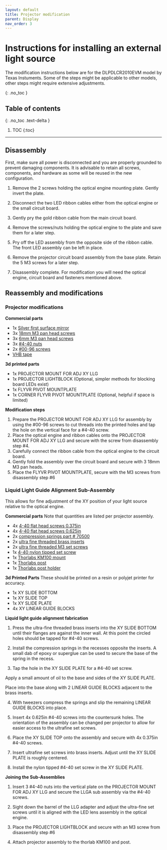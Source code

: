 ```yaml
---
layout: default
title: Projector modification
parent: Display
nav_order: 3
---
```


# Instructions for installing an external light source

The modification instructions below are for the DLPDLCR2010EVM model by Texas Instuments. Some of the steps might be applicable to other models, other steps might require extensive adjustments.

{: .no_toc }

## Table of contents
{: .no_toc .text-delta }

1. TOC
{:toc}

---

## Disassembly
First, make sure all power is disconnected and you are properly grounded to prevent damaging components. It is advisable to retain all screws, components, and hardware as some will be reused in the new configuration.

1. Remove the 2 screws holding the optical engine mounting plate. Gently invert the plate.

2. Disconnect the two LED ribbon cables either from the optical engine or the small circuit board.

3. Gently pry the gold ribbon cable from the main circuit board.

4. Remove the screws/nuts holding the optical engine to the plate and save them for a later step.

5. Pry off the LED assembly from the opposite side of the ribbon cable. The front LED assembly can be left in place.

6. Remove the projector circuit board assembly from the base plate. Retain the 5 M3 screws for a later step.

7. Disassembly complete. For modification you will need the optical engine, circuit board and fasteners mentioned above.



## Reassembly and modifications

### Projector modifications
**Commercial parts**
* 1x [Silver first surface mirror](https://www.edmundoptics.com/p/25-x-25mm-silver-4-6lambda-mirror/31987/)
* 3x [18mm M3 pan head screws](https://www.mcmaster.com/92000A127/)
* 3x [6mm M3 pan head screws](https://www.mcmaster.com/90116A151/)
* 3x [#4-40 nuts](https://www.mcmaster.com/91841A005/)
* 2x [#00-96 screws](https://www.mcmaster.com/92453A862/)
* [VHB tape](https://www.mcmaster.com/75935A12/)

**3d printed parts**
* 1x PROJECTOR MOUNT FOR ADJ XY LLG
* 1x PROJECTOR LIGHTBLOCK (Optional, simpler methods for blocking board LEDs exist)
* 1x FLYVR PIVOT MOUNTPLATE
* 1x CORNER FLYVR PIVOT MOUNTPLATE (Optional, helpful if space is limited)

**Modification steps**
1. Prepare the PROJECTOR MOUNT FOR ADJ XY LLG for assembly by using the #00-96 screws to cut threads into the printed holes and tap the hole on the vertical face for a #4-40 screw.
2. Place the optical engine and ribbon cables onto the PROJECTOR MOUNT FOR ADJ XY LLG and secure with the screw from disassembly step #4.
3. Carefully connect the ribbon cable from the optical engine to the circuit board.  
4. Gently fold the assembly over the circuit board and secure with 3 18mm M3 pan heads.
5. Place the FLYVR PIVOT MOUNTPLATE, secure with the M3 screws from disassembly step #6


### Liquid Light Guide Alignment Sub-Assembly
This allows for fine adjustment of the XY position of your light source relative to the optical engine.

**Commercial parts**
Note that quantities are listed per projector assembly.
* 4x [4-40 flat head screws 0.375in](https://www.mcmaster.com/91771A108/)
* 4x [4-40 flat head screws 0.625in](https://www.mcmaster.com/91771A112/)
* 2x [compression springs part # 70500](https://www.mwcomponents.com/shop/sp-co-a-13016?variant=1511977)
* 2x [ultra fine threaded brass inserts](https://www.mcmaster.com/98625A879/)
* 2x [ultra fine threaded M3 set screws](https://www.mcmaster.com/98625A553/)
* 1x [4-40 nylon tipped set screw](https://www.mcmaster.com/90291A106/)
* 1x [Thorlabs KM100 mount](https://www.thorlabs.com/thorproduct.cfm?partnumber=KM100)
* 1x [Thorlabs post](https://www.thorlabs.com/thorproduct.cfm?partnumber=TR3)
* 1x [Thorlabs post holder](https://www.thorlabs.com/thorproduct.cfm?partnumber=UPH3)

**3d Printed Parts**
These should be printed on a resin or polyjet printer for accuracy.
* 1x XY SLIDE BOTTOM
* 1x XY SLIDE TOP
*	1x XY SLIDE PLATE
*	4x XY LINEAR GUIDE BLOCKS


**Liquid light guide alignment fabrication**
1.	Press the ultra-fine threaded brass inserts into the XY SLIDE BOTTOM until their flanges are against the inner wall.
At this point the circled holes should be tapped for #4-40 screws.

2. Install the compression springs in the recesses opposite the inserts. A small dab of epoxy or superglue can be used to secure the base of the spring in the recess.

3. Tap the hole in the XY SLIDE PLATE for a #4-40 set screw.

Apply a small amount of oil to the base and sides of the XY SLIDE PLATE.

Place into the base along with 2 LINEAR GUIDE BLOCKS adjacent to the brass inserts.

4. With tweezers compress the springs and slip the remaining LINEAR GUIDE BLOCKS into place.

5. Insert 4x 0.625in #4-40 screws into the countersunk holes. The orientation of the assembly can be changed per projector to allow for easier access to the ultrafine set screws.

6. Place the XY SLIDE TOP onto the assembly and secure with 4x 0.375in #4-40 screws.

7. Insert ultrafine set screws into brass inserts. Adjust until the XY SLIDE PLATE is roughly centered.

8. Install the nylon tipped #4-40 set screw in the XY SLIDE PLATE.


**Joining the Sub-Assemblies**

1. Insert 3 #4-40 nuts into the vertical plate on the PROJECTOR MOUNT FOR ADJ XY LLG and secure the LLGA sub assembly via the #4-40 screws.

2. Sight down the barrel of the LLG adapter and adjust the ultra-fine set screws until it is aligned with the LED lens assembly in the optical engine.

3. Place the PROJECTOR LIGHTBLOCK and secure with an M3 screw from disassembly step #6

4. Attach projector assembly to the thorlab KM100 and post.  
